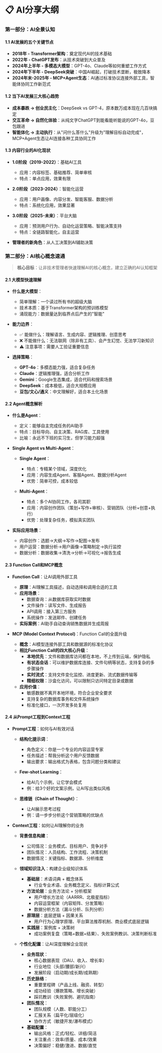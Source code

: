 
# 📋 AI分享大纲

### 第一部分：AI全景认知

#### 1.1 AI发展的五个关键节点
- **2018年 - Transformer架构**：奠定现代AI的技术基础
- **2022年 - ChatGPT发布**：从技术突破到大众普及
- **2024年上半年 - 多模态大模型**：GPT-4o、Claude等如何重塑工作方式
- **2024年下半年 - DeepSeek突破**：中国AI崛起，打破技术垄断，极致降本
- **2024年末-2025年 - MCP+Agent生态**：AI通过标准协议连接外部工具，智能体协同工作新范式

#### 1.2 当下AI发展三大核心趋势
- **成本暴跌 → 创业民主化**：DeepSeek vs GPT-4，原本数万成本现在几百块搞定
- **交互革命 → 自然化体验**：从纯文字ChatGPT到能看能听能说的GPT-4o，豆包跟进
- **智能体化 → 主动执行**：从"问什么答什么"升级为"理解目标自动完成"，MCP+Agent生态让AI连接各种工具协同工作

#### 1.3 内容行业的AI化现状
- **1.0阶段（2019-2022）**：基础AI工具
    - 应用：内容标签、基础推荐、简单审核
    - 特点：单点应用，效果有限
  
- **2.0阶段（2023-2024）**：智能化运营
    - 应用：用户画像、内容分发、智能客服、数据分析
    - 特点：系统化应用，效果显著
  
- **3.0阶段（2025-未来）**：平台大脑
    - 应用：预测用户行为、自动化运营策略、智能决策支持
    - 特点：全链路智能化，自主运营
- **管理者的新角色**：从人工决策到AI辅助决策

### 第二部分：AI核心概念速通

> **核心目标**：让非技术管理者快速理解AI的核心概念，建立正确的AI认知框架

#### 2.1 大模型快速理解
- **什么是大模型**：
  - 简单理解：一个读过所有书的超级大脑
  - 技术本质：基于Transformer架构的预训练模型
  - 涌现能力：数据量达到临界点后产生的"智能"
  
- **能力边界**：
  - ✅ 能做什么：理解语言、生成内容、逻辑推理、创意思考
  - ❌ 不能做什么：无法联网（除非有工具）、会产生幻觉、无法学习新知识
  - ⚠️ 注意事项：需要人工验证重要信息
  
- **选择策略**：
  - **GPT-4o**：多模态能力强，适合复杂任务
  - **Claude**：逻辑推理强，适合分析工作
  - **Gemini**：Google生态集成，适合代码和搜索场景
  - **DeepSeek**：成本极低，适合大规模应用
  - **豆包/文心/通义**：中文理解好，适合本土化场景

#### 2.2 Agent概念解析
- **什么是Agent**：
  - 定义：能够自主完成任务的AI助手
  - 特点：目标导向、自主决策、RAG库、工具使用
  - 比喻：永远不下班的实习生，但学习能力超强
  
- **Single Agent vs Multi-Agent**：
  - **Single Agent**：
    - 特点：专精某个领域，深度优化
    - 应用：内容生成Agent、客服Agent、数据分析Agent
    - 优势：简单可控，成本较低
  
  - **Multi-Agent**：
    - 特点：多个AI协同工作，各司其职
    - 应用：内容创作团队（策划+写作+审核）、营销团队（分析+创意+执行）
    - 优势：处理复杂任务，模拟真实团队
  
- **实际应用场景**：
  - 内容创作：选题→大纲→写作→配图→发布
  - 用户运营：数据分析→用户画像→策略制定→执行监控
  - 数据分析：数据收集→清洗→分析→可视化→报告生成

#### 2.3 Function Call和MCP概念
- **Function Call**：让AI调用外部工具
  - **原理**：AI理解工具描述，自动选择和调用合适的工具
  - **应用场景**：
    - 数据查询：从数据库获取实时数据
    - 文件操作：读写文件、生成报告
    - API调用：接入第三方服务
    - 系统操作：发送邮件、创建任务
  - **实际案例**：AI助手自动查询销售数据并生成周报
  
- **MCP (Model Context Protocol)**：Function Call的全面升级
  - **概念**：AI模型连接外部工具和数据源的标准化协议
  - **相比Function Call的四大核心升级**：
    - **本地优先**：文件和数据库访问都在本地，不上传到云端，保护隐私
    - **有状态会话**：可以维护数据库连接、文件句柄等状态，支持复杂的多步骤操作
    - **实时流式**：支持文件变化监控、进度更新、流式数据传输等
    - **精细权限**：沙盒化访问，可以限制只访问特定目录或数据
  - **应用价值**：
    - 敏感数据不离开本地环境，符合企业安全要求
    - 支持复杂的数据库事务和文件系统操作
    - 标准化接口，一次开发多处复用

#### 2.4 从Prompt工程到Context工程
- **Prompt工程**：如何与AI有效对话
  - **结构化提示词**：
    - 角色定义：你是一个专业的内容运营专家
    - 任务描述：帮我分析这个用户反馈数据
    - 输出要求：输出格式为表格，包含问题分类和建议
  
  - **Few-shot Learning**：
    - 给AI几个示例，让它学会模式
    - 例：给3个好的文案示例，让AI写出类似风格
  
  - **思维链（Chain of Thought）**：
    - 让AI展示思考过程
    - 例：请一步步分析这个营销策略的优缺点
  
- **Context工程**：如何让AI理解你的业务
  - **背景信息构建**：
    - 公司情况：业务模式、目标用户、竞争对手
    - 团队情况：人员结构、工作流程、决策机制
    - 数据情况：关键指标、数据源、分析维度
  
  - **领域知识注入**：构建企业级知识体系
    - **基础层**：术语词典 + 概念体系
      - 行业专业术语、业务概念定义、指标计算公式
    - **方法论层**：业务方法论 + 分析框架
      - 用户增长方法论（AARRR、北极星指标）
      - 内容运营框架（内容矩阵、分发策略）
      - 数据分析方法（漏斗分析、队列分析）
    - **原理层**：底层逻辑 + 因果关系
      - 用户行为心理学原理、平台算法推荐机制、商业模式底层逻辑
    - **实践层**：案例库 + 决策树
      - 成功案例复盘（策略+数据+结果）、失败案例教训、决策判断标准
  
  - **个性化配置**：让AI深度理解企业现状
    - **业务现状**：
      - 核心数据表现（DAU、收入、增长率）
      - 行业地位（头部/腰部/新兴）
      - 发展阶段（启动期/成长期/成熟期）
    - **历史脉络**：
      - 重要里程碑（产品上线、融资、转型）
      - 成功经验（爆款策略、增长突破）
      - 踩坑教训（失败案例、避坑指南）
    - **团队情况**：
      - 团队规模（人数、职能分工）
      - 汇报关系（扁平化/层级化）
      - 协作方式（敏捷开发/瀑布模式）
    - **基础配置**：
      - 输出风格：正式/轻松、详细/简洁
      - 关注重点：效率/质量、成本/效果
      - 决策偏好：稳健/激进、数据/直觉




